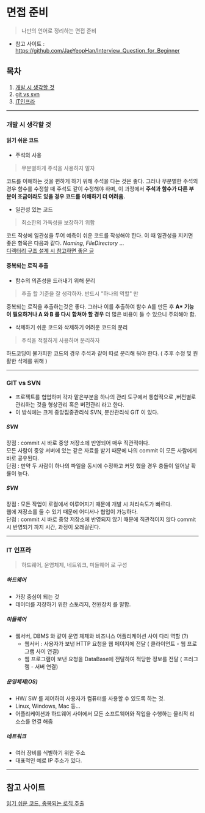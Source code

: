 # 면접 준비
> 나만의 언어로 정리하는 면접 준비  

- 참고 사이트 : https://github.com/JaeYeopHan/Interview_Question_for_Beginner

## 목차
1. [개발 시 생각할 것](#개발-시-생각할-것)
2. [git vs svn](#git-vs-svn)
3. [IT인프라](#it-인프라)
---
### 개발 시 생각할 것
#### 읽기 쉬운 코드
- 주석의 사용    
> 무분별하게 주석을 사용하지 말자  

코드를 이해하는 것을 편하게 하기 위해 주석을 다는 것은 좋다. 그러나 무분별한 주석의 경우 함수를 수정할 때 주석도 같이 수정해야 하며, 이 과정에서 **주석과 함수가 다른 부분이 조금이라도 있을 경우 코드를 이해하기 더 어려움.**  

- 일관성 있는 코드
> 최소한의 가독성을 보장하기 위함  

코드 작성에 일관성을 두어 예측이 쉬운 코드를 작성해야 한다. 이 때 일관성을 지키면 좋은 항목은 다음과 같다. _Naming_, _FileDirectory_ ...  
[디렉터리 구조 설계 시 참고하면 좋은 글](https://ahnheejong.name/articles/package-structure-with-the-principal-of-locality-in-mind/)

#### 중복되는 로직 추출  
- 함수의 의존성을 드러내기 위해 분리  
> 추출 할 기준을 잘 생각하자. 
> 반드시 "하나의 역할" 만  

중복되는 로직을 추출하는것은 좋다. 그러나 이를 추출하여 함수 A를 만든 후 **A\* 기능이 필요하거나 A 와 B 를 다시 합쳐야 할 경우** 더 많은 비용이 들 수 있으니 주의해야 함.

- 삭제하기 쉬운 코드와 삭제하기 어려운 코드의 분리  
> 주석을 적절하게 사용하며 분리하자   

하드코딩이 불가피한 코드의 경우 주석과 같이 따로 분리해 둬야 한다. ( 추후 수정 및 원활한 삭제를 위해 )
 
---

### GIT vs SVN
- 프로젝트를 협업하며 각자 맡은부분을 하나의 관리 도구에서 통합적으로 ,버전별로 관리하는 것을 형상관리 혹은 버전관리 라고 한다.  
- 이 방식에는 크게 중앙집중관리식 SVN, 분산관리식 GIT 이 있다.  
##### SVN  
장점 : commit 시 바로 중앙 저장소에 반영되어 매우 직관적이다.  
      모든 사람이 중앙 서버에 있는 같은 자료를 받기 때문에 나의 commit 이 모든 사람에게 바로 공유된다.  
단점 : 만약 두 사람이 하나의 파일을 동시에 수정하고 커밋 했을 경우 충돌이 일어날 확률이 높다.
##### SVN
장점 : 모든 작업이 로컬에서 이루어지기 때문에 개발 시 처리속도가 빠르다.  
      웹에 저장소를 둘 수 있기 때문에 어디서나 협업이 가능하다.  
단점 : commit 시 바로 중앙 저장소에 반영되지 않기 때문에 직관적이지 않다
      commit 시 반영되기 까지 시간, 과정이 오래걸린다.  

---

### IT 인프라
> 하드웨어, 운영체제, 네트워크, 미들웨어 로 구성  
##### 하드웨어
- 가장 중심이 되는 것
- 데이터를 저장하기 위한 스토리지, 전원장치 를 말함.
##### 미들웨어
- 웹서버, DBMS 와 같이 운영 체제와 비즈니스 어플리케이션 사이 다리 역할 (?)  
    - 웹서버 : 사용자가 보낸 HTTP 요청을 웹 페이지에 전달 ( 클라이언트 - 웹 프로그램 사이 연결)  
    - 웹 프로그램이 보낸 요청을 DataBase에 전달하여 적당한 정보를 전달 ( 프러그램 - 서버 연결)
##### 운영체제(OS)
- HW/ SW 를 제어하여 사용자가 컴퓨터를 사용할 수 있도록 하는 것.
- Linux, Windows, Mac 등...
- 어플리케이션과 하드웨어 사이에서 모든 소프트웨어와 작업을 수행하는 물리적 리소스를 연결 해줌
##### 네트워크
- 여러 장비를 식별하기 위한 주소
- 대표적인 예로 IP 주소가 있다.

--- 

## 참고 사이트 
[읽기 쉬운 코드, 중복되는 로직 추출](https://jbee.io/etc/what-is-good-code/)
